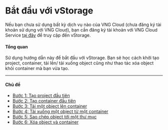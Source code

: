 # Bắt đầu với vStorage

Nếu bạn chưa sử dụng bất kỳ dịch vụ nào của VNG Cloud (chưa đăng ký tài khoản sử dụng với VNG Cloud), bạn cần đăng ký tài khoản với VNG Cloud Service [tại đây](https://register.vngcloud.vn/signup) để truy cập đến vStorage.

#### Tổng quan <a href="#batdauvoivstorage-tongquan" id="batdauvoivstorage-tongquan"></a>

Sử dụng hướng dẫn này để bắt đầu với vStorage. Bạn sẽ học cách khởi tạo project, container, tải lên/ tải xuống object cũng như thao tác xóa object khỏi container mà bạn vừa tạo.

***

#### Chủ đề  <a href="#batdauvoivstorage-chude" id="batdauvoivstorage-chude"></a>

* [Bước 1: Tạo project đầu tiên](buoc-1-tao-project-dau-tien.md)
* [Bước 2: Tạo container đầu tiên](buoc-2-tao-container-dau-tien.md)
* [Bước 3: Tải một object lên container](buoc-3-tai-mot-object-len-container.md)
* [Bước 4: Tải xuống một object từ một container](buoc-4-tai-xuong-mot-object-tu-mot-container.md)
* [Bước 5: Sao chép object tới một thư mục](buoc-5-sao-chep-object-toi-mot-thu-muc.md)
* [Bước 6: Xóa object và container](buoc-6-xoa-object-va-container.md)

